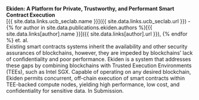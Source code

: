 **Ekiden: A Platform for Private, Trustworthy, and Performant Smart Contract Execution**  
[{{ site.data.links.ucb_seclab.name }}]({{ site.data.links.ucb_seclab.url }}) - 
{% for author in site.data.publications.ekiden.authors %}[{{ site.data.links[author].name }}]({{ site.data.links[author].url }}), {% endfor %} et. al.   
Existing smart contracts systems inherit the availability and other security assurances of blockchains, however, they are impeded by blockchains’ lack of confidentiality and poor performance. Ekiden is a system that addresses these gaps by combining blockchains with Trusted Execution Environments (TEEs), such as Intel SGX. Capable of operating on any desired blockchain, Ekiden permits concurrent, off-chain execution of smart contracts within TEE-backed compute nodes, yielding high performance, low cost, and confidentiality for sensitive data.
In Submission.  
<!--
{% for pdf in site.data.publications.ekiden.paper %} [![](/img/ico/pdf.gif){{ pdf.name }}]({{ pdf.url }}), {% endfor %}
[![](/img/ico/tex.png)BibTeX]({{ site.data.publications.ekiden.bibtex }})
-->
